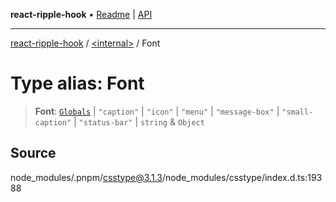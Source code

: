 **react-ripple-hook** • [Readme](../../README.md) \| [API](../../globals.md)

---

[react-ripple-hook](../../README.md) / [\<internal\>](../README.md) / Font

# Type alias: Font

> **Font**: [`Globals`](Globals.md) \| `"caption"` \| `"icon"` \| `"menu"` \| `"message-box"` \| `"small-caption"` \| `"status-bar"` \| `string` & `Object`

## Source

node_modules/.pnpm/csstype@3.1.3/node_modules/csstype/index.d.ts:19388
